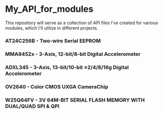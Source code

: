 # My_API_for_modules
This repository will serve as a collection of API files I've created for various modules, which I'll utilize in different projects.

### AT24C256B - Two-wire Serial EEPROM
### MMA8452x - 3-Axis, 12-bit/8-bit Digital Accelerometer
### ADXL345 - 3-Axis, 13-bit/10-bit ±2/4/8/16g Digital Accelerometer
### OV2640 - Color CMOS UXGA CameraChip
### W25Q64FV - 3V 64M-BIT SERIAL FLASH MEMORY WITH DUAL/QUAD SPI & QPI
